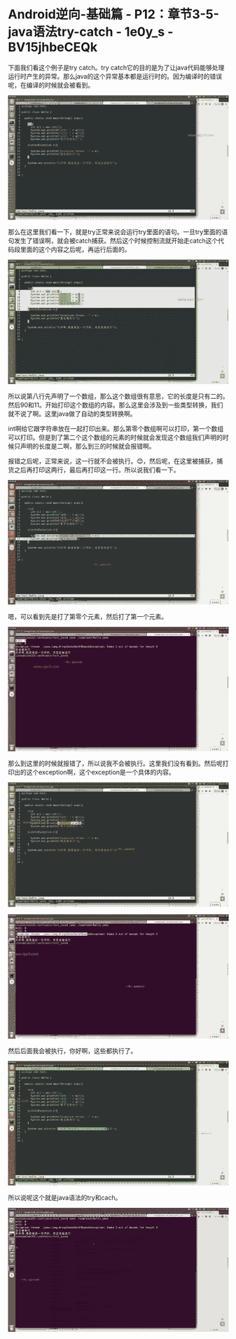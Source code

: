 # Android逆向-基础篇 - P12：章节3-5-java语法try-catch - 1e0y_s - BV15jhbeCEQk

下面我们看这个例子是try catch。try catch它的目的是为了让java代码能够处理运行时产生的异常。那么java的这个异常基本都是运行时的。因为编译时的错误呢，在编译的时候就会被看到。



![](img/f3cbfea2481d700cbe9637d49ced1316_1.png)

那么在这里我们看一下，就是try正常来说会运行try里面的语句。一旦try里面的语句发生了错误啊，就会被catch捕获。然后这个时候控制流就开始走catch这个代码段里面的这个内容之后呢，再运行后面的。



![](img/f3cbfea2481d700cbe9637d49ced1316_3.png)

所以说第八行先声明了一个数组，那么这个数组很有意思，它的长度是只有二的。然后90和11。开始打印这个数组的内容。那么这里会涉及到一些类型转换，我们就不说了啊。这里java做了自动的类型转换啊。

int啊给它跟字符串放在一起打印出来。那么第零个数组啊可以打印，第一个数组可以打印。但是到了第二个这个数组的元素的时候就会发现这个数组我们声明的时候只声明的长度是二啊，那么到三的时候就会报错啊。

报错之后呢，正常来说，这一行就不会被执行。😊，然后呢，在这里被捕获，捕货之后再打印这两行，最后再打印这一行。所以说我们看一下。



![](img/f3cbfea2481d700cbe9637d49ced1316_5.png)

嗯，可以看到先是打了第零个元素，然后打了第一个元素。

![](img/f3cbfea2481d700cbe9637d49ced1316_7.png)

那么到这里的时候就报错了，所以说我不会被执行。这里我们没有看到。然后呢打印出的这个exception啊，这个exception是一个具体的内容。



![](img/f3cbfea2481d700cbe9637d49ced1316_9.png)

![](img/f3cbfea2481d700cbe9637d49ced1316_10.png)

然后后面我会被执行，你好啊，这些都执行了。

![](img/f3cbfea2481d700cbe9637d49ced1316_12.png)

所以说呢这个就是java语法的try和cach。

![](img/f3cbfea2481d700cbe9637d49ced1316_14.png)